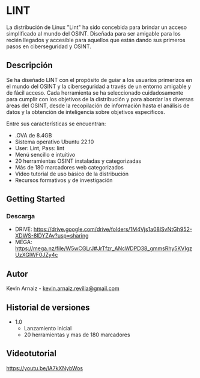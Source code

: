 # LINT

La distribución de Linux "Lint" ha sido concebida para brindar un acceso simplificado al mundo  del OSINT. Diseñada para ser amigable para los recién llegados y accesible para aquellos que  están dando sus primeros pasos en ciberseguridad y OSINT.

## Descripción

Se ha diseñado LINT con el propósito de guiar a los usuarios primerizos en el mundo del OSINT y la ciberseguridad a través de un entorno amigable y de fácil acceso. Cada herramienta se ha seleccionado cuidadosamente para cumplir con los objetivos de la distribución y para abordar las diversas áreas del OSINT, desde la recopilación de información hasta el análisis de datos y la obtención de inteligencia sobre objetivos específicos.

Entre sus características se encuentran:
* .OVA de 8.4GB
* Sistema operativo Ubuntu 22.10
* User: Lint, Pass: lint
* Menú sencillo e intuitivo
* 20 herramientas OSINT instaladas y categorizadas
* Más de 180 marcadores web categorizados
* Vídeo tutorial de uso básico de la distribución
* Recursos formativos y de investigación

## Getting Started

### Descarga

* DRIVE: https://drive.google.com/drive/folders/1M4Vjs1a08lSvNtGh952-XDWS-8lDYZAv?usp=sharing
* MEGA: https://mega.nz/file/W5wCGLrJ#JrTfzr_ANcWDPD38_gmmsRhy5KVIgzUzXGlWF0JZy4c

## Autor

Kevin Arnaiz - kevin.arnaiz.revilla@gmail.com

## Historial de versiones

* 1.0
    * Lanzamiento inicial
    * 20 herramientas y mas de 180 marcadores


## Videotutorial
https://youtu.be/lA7kXNybWos

